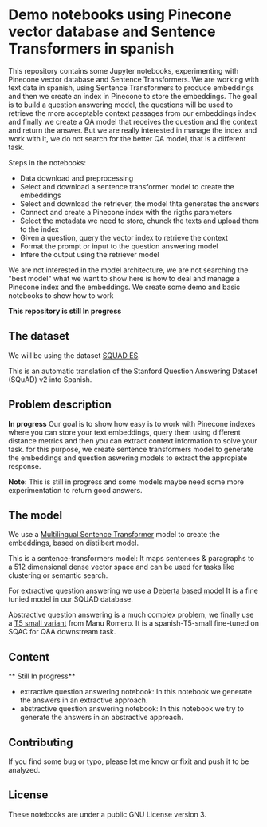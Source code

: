 # Demo notebooks using Pinecone vector database and Sentence Transformers in spanish

This repository contains some Jupyter notebooks, experimenting with Pinecone vector database and Sentence Transformers. We are working with text data in spanish, using Sentence Transformers to produce embeddings and then we create an index in Pinecone to store the embeddings. The goal is to build a question answering model, the questions will be used to retrieve the more acceptable context passages from our embeddings index and finally we create a QA model that receives the question and the context and return the answer. But we are really interested in manage the index and work with it, we do not search for the better QA model, that is a different task.

Steps in the notebooks:
- Data download and preprocessing
- Select and download a sentence transformer model to create the embeddings
- Select and download the retriever, the model thta generates the answers
- Connect and create a Pinecone index with the rigths parameters
- Select the metadata we need to store, chunck the texts and upload them to the index
- Given a question, query the vector index to retrieve the context
- Format the prompt or input to the question answering model 
- Infere the output using the retriever model

We are not interested in the model architecture, we are not searching the "best model" what we want to show here is how to deal and manage a Pinecone index and the embeddings. We create some demo and basic notebooks to show how to work 


**This repository is still In progress**

## The dataset

We will be using the dataset [SQUAD ES](https://huggingface.co/datasets/squad_es).

This is an automatic translation of the Stanford Question Answering Dataset (SQuAD) v2 into Spanish. 


## Problem description
**In progress**
Our goal is to show how easy is to work with Pinecone indexes where you can store your text embeddings, query them using different distance metrics and then you can extract context information to solve your task. for this purpose, we create sentence transformers model to generate the embeddings and question aswering models to extract the appropiate response.

**Note:** This is still in progress and some models maybe need some more experimentation to return good answers.

## The model
We use a [Multilingual Sentence Transformer](sentence-transformers/distiluse-base-multilingual-cased-v1) model to create the embeddings, based on distilbert model.

This is a sentence-transformers model: It maps sentences & paragraphs to a 512 dimensional dense vector space and can be used for tasks like clustering or semantic search.

For extractive question answering we use a [Deberta based model](timpal0l/mdeberta-v3-base-squad2)
It is a fine tunied model in our SQUAD database.

Abstractive question answering is a much complex problem, we finally use a [T5 small variant](mrm8488/spanish-t5-small-sqac-for-qa) from Manu Romero. It is a spanish-T5-small fine-tuned on SQAC for Q&A downstream task.

## Content
** Still In progress**

- extractive question answering notebook: In this notebook we generate the answers in an extractive approach.
- abstractive question answering notebook: In this notebook we try to generate the answers in an abstractive approach.

## Contributing
If you find some bug or typo, please let me know or fixit and push it to be analyzed. 

## License

These notebooks are under a public GNU License version 3.